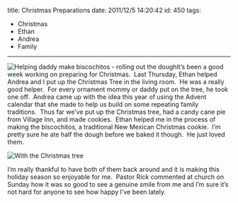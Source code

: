title: Christmas Preparations
date: 2011/12/5 14:20:42
id: 450
tags:
- Christmas
- Ethan
- Andrea
- Family
---
![Helping daddy make biscochitos - rolling out the dough](http://www.s-church.net/journal_images/Windows-Live-Writer/Christmas-Preparations_C78E/IMG_5796_1.jpg "Helping daddy make biscochitos - rolling out the dough")It’s been a good week working on preparing for Christmas.  Last Thursday, Ethan helped Andrea and I put up the Christmas Tree in the living room.  He was a really good helper.  For every ornament mommy or daddy put on the tree, he took one off.  Andrea came up with the idea this year of using the Advent calendar that she made to help us build on some repeating family traditions.  Thus far we’ve put up the Christmas tree, had a candy cane pie from Village Inn, and made cookies.  Ethan helped me in the process of making the biscochitos, a traditional New Mexican Christmas cookie.  I’m pretty sure he ate half the dough before we baked it though.  He just loved them.

![With the Christmas tree](http://www.s-church.net/journal_images/Windows-Live-Writer/Christmas-Preparations_C78E/IMG_5770.jpg "With the Christmas tree")

I’m really thankful to have both of them back around and it is making this holiday season so enjoyable for me.  Pastor Rick commented at church on Sunday how it was so good to see a genuine smile from me and I’m sure it’s not hard for anyone to see how happy I’ve been lately.